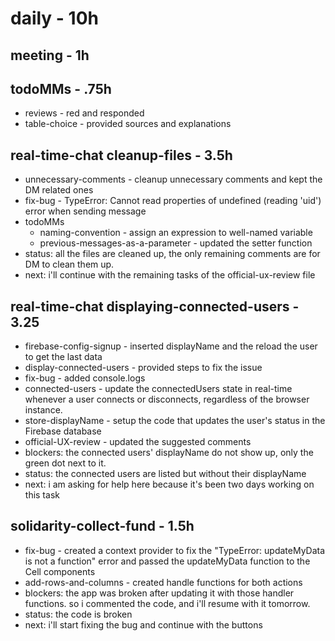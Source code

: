 # daily - 10h

## meeting - 1h

## todoMMs - .75h
* reviews - red and responded
* table-choice - provided sources and explanations

## real-time-chat cleanup-files - 3.5h
* unnecessary-comments - cleanup unnecessary comments and kept the DM related ones
* fix-bug - TypeError: Cannot read properties of undefined (reading 'uid') error when sending message
* todoMMs
  * naming-convention - assign an expression to well-named variable
  * previous-messages-as-a-parameter - updated the setter function
* status: all the files are cleaned up, the only remaining comments are for DM to clean them up.
* next: i'll continue with the remaining tasks of the official-ux-review file

## real-time-chat displaying-connected-users - 3.25
* firebase-config-signup - inserted displayName and the reload the user to get the last data
* display-connected-users - provided steps to fix the issue
* fix-bug - added console.logs
* connected-users - update the connectedUsers state in real-time whenever a user connects or disconnects, regardless of the browser instance.
* store-displayName - setup the code that updates the user's status in the Firebase database
* official-UX-review - updated the suggested comments
* blockers: the connected users' displayName do not show up, only the green dot next to it.
* status: the connected users are listed but without their displayName
* next: i am asking for help here because it's been two days working on this task

## solidarity-collect-fund - 1.5h
* fix-bug - created a context provider to fix the "TypeError: updateMyData is not a function" error and passed the updateMyData function to the Cell components
* add-rows-and-columns - created handle functions for both actions
* blockers: the app was broken after updating it with those handler functions. so i commented the code, and i'll resume with it tomorrow.
* status: the code is broken
* next: i'll start fixing the bug and continue with the buttons